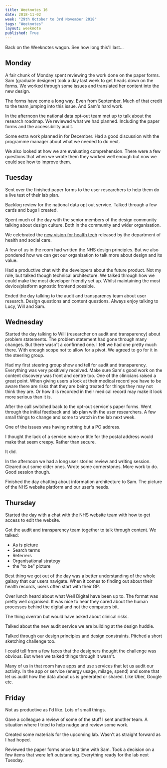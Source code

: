 ```yaml
---
title: Weeknotes 16
date: 2018-11-02
week: "29th October to 3rd November 2018"
tags: "Weeknotes"
layout: weeknote
published: True
---
```


Back on the Weeknotes wagon. See how long this'll last...

## Monday

A fair chunk of Monday spent reviewing the work done on the paper forms. Sam (graduate designer) took a day last week to get heads down on the forms. We worked through some issues and translated her content into the new design.

The forms have come a long way. Even from September. Much of that credit to the team jumping into this issue. And Sam's hard work.

In the afternoon the national data opt-out team met up to talk about the research roadmap. We reviewed what we had planned. Including the paper forms and the accessibility audit.

Some extra work planned in for December. Had a good discussion with the programme manager about what we needed to do next.

We also looked at how we are evaluating comprehension. There were a few questions that when we wrote them they worked well enough but now we could see how to improve them.

## Tuesday

Sent over the finished paper forms to the user researchers to help them do a live test of their lab plan.

Backlog review for the national data opt out service. Talked through a few cards and bugs I created.

Spent much of the day with the senior members of the design community talking about design culture. Both in the community and wider organisation.

We celebrated the [new vision for health tech](https://www.gov.uk/government/publications/the-future-of-healthcare-our-vision-for-digital-data-and-technology-in-health-and-care/the-future-of-healthcare-our-vision-for-digital-data-and-technology-in-health-and-care) released by the department of health and social care.

A few of us in the room had written the NHS design principles. But we also pondered how we can get our organisation to talk more about design and its value.

Had a productive chat with the developers about the future product. Not my role, but talked though technical architecture. We talked through how we could make the most developer friendly set up. Whilst maintaining the most device/platform agnostic frontend possible.

Ended the day talking to the audit and transparency team about user research. Design questions and content questions. Always enjoy talking to Lucy, Will and Sam.

## Wednesday

Started the day talking to Will (researcher on audit and transparency) about problem statements. The problem statement had gone through many changes. But there wasn't a confirmed one. I felt we had one pretty much there. With enough scope not to allow for a pivot. We agreed to go for it in the steering group.

Had my first steering group show and tell for audit and transparency. Everything was very positively received. Make sure Sam's good work on the content discovery was front and centre too. One of the clinicians raised a great point. When giving users a look at their medical record you have to be aware there are risks that they are being treated for things they may not think they are. Or how it is recorded in their medical record may make it look more serious than it is.

After the call switched back to the opt-out service's paper forms. Went through the initial feedback and lab plan with the user researchers. A few small things to change and some to watch in the lab next week.

One of the issues was having nothing but a PO address.

I thought the lack of a service name or title for the postal address would make that seem creepy. Rather than secure.

It did.

In the afternoon we had a long user stories review and writing session. Cleared out some older ones. Wrote some cornerstones. More work to do. Good session though.

Finished the day chatting about information architecture to Sam. The picture of the NHS website platform and our user's needs.

## Thursday

Started the day with a chat with the NHS website team with how to get access to edit the website.

Got the audit and transparency team together to talk through content. We talked:

- As is picture
- Search terms
- Referrers
- Organisational strategy
- the "to be" picture

Best thing we got out of the day was a better understanding of the whole galaxy that our users navigate. When it comes to finding out about their health records, users often start with their GP.

Over lunch heard about what Well Digital have been up to. The format was pretty well organised. It was nice to hear they cared about the human processes behind the digital and not the computers bit.

The thing overran but would have asked about clinical risks.

Talked about the new audit service we are building at the design huddle.

Talked through our design principles and design constraints. Pitched a short sketching challenge too.

I could tell from a few faces that the designers thought the challenge was obvious. But when we talked things through it wasn't.

Many of us in that room have apps and use services that let us audit our activity. In the app or service (energy usage, milage, spend) and some that let us audit how the data about us is generated or shared. Like Uber, Google etc.

## Friday

Not as productive as I'd like. Lots of small things.

Gave a colleague a review of some of the stuff I sent another team. A situation where I tried to help nudge and review some work.

Created some materials for the upcoming lab. Wasn't as straight forward as I had hoped.

Reviewed the paper forms once last time with Sam. Took a decision on a few items that were left outstanding. Everything ready for the lab next Tuesday.
